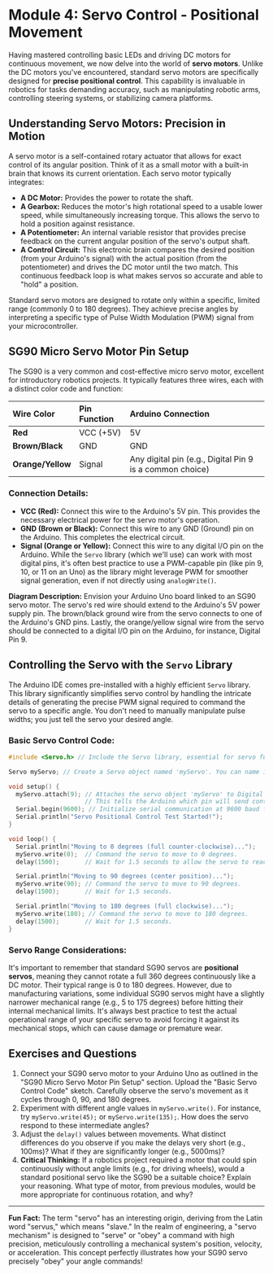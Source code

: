 # Module 4: Servo Control - Positional Movement

Having mastered controlling basic LEDs and driving DC motors for continuous movement, we now delve into the world of **servo motors**. Unlike the DC motors you've encountered, standard servo motors are specifically designed for **precise positional control**. This capability is invaluable in robotics for tasks demanding accuracy, such as manipulating robotic arms, controlling steering systems, or stabilizing camera platforms.

## Understanding Servo Motors: Precision in Motion

A servo motor is a self-contained rotary actuator that allows for exact control of its angular position. Think of it as a small motor with a built-in brain that knows its current orientation. Each servo motor typically integrates:

* **A DC Motor:** Provides the power to rotate the shaft.
* **A Gearbox:** Reduces the motor's high rotational speed to a usable lower speed, while simultaneously increasing torque. This allows the servo to hold a position against resistance.
* **A Potentiometer:** An internal variable resistor that provides precise feedback on the current angular position of the servo's output shaft.
* **A Control Circuit:** This electronic brain compares the desired position (from your Arduino's signal) with the actual position (from the potentiometer) and drives the DC motor until the two match. This continuous feedback loop is what makes servos so accurate and able to "hold" a position.

Standard servo motors are designed to rotate only within a specific, limited range (commonly 0 to 180 degrees). They achieve precise angles by interpreting a specific type of Pulse Width Modulation (PWM) signal from your microcontroller.

## SG90 Micro Servo Motor Pin Setup

The SG90 is a very common and cost-effective micro servo motor, excellent for introductory robotics projects. It typically features three wires, each with a distinct color code and function:

| Wire Color      | Pin Function | Arduino Connection                                  |
| :-------------- | :----------- | :-------------------------------------------------- |
| **Red** | VCC (+5V)    | 5V                                                  |
| **Brown/Black** | GND          | GND                                                 |
| **Orange/Yellow** | Signal       | Any digital pin (e.g., Digital Pin 9 is a common choice) |

### Connection Details:

* **VCC (Red):** Connect this wire to the Arduino's 5V pin. This provides the necessary electrical power for the servo motor's operation.
* **GND (Brown or Black):** Connect this wire to any GND (Ground) pin on the Arduino. This completes the electrical circuit.
* **Signal (Orange or Yellow):** Connect this wire to any digital I/O pin on the Arduino. While the `Servo` library (which we'll use) can work with most digital pins, it's often best practice to use a PWM-capable pin (like pin 9, 10, or 11 on an Uno) as the library might leverage PWM for smoother signal generation, even if not directly using `analogWrite()`.

**Diagram Description:**
Envision your Arduino Uno board linked to an SG90 servo motor. The servo's red wire should extend to the Arduino's 5V power supply pin. The brown/black ground wire from the servo connects to one of the Arduino's GND pins. Lastly, the orange/yellow signal wire from the servo should be connected to a digital I/O pin on the Arduino, for instance, Digital Pin 9.

## Controlling the Servo with the `Servo` Library

The Arduino IDE comes pre-installed with a highly efficient `Servo` library. This library significantly simplifies servo control by handling the intricate details of generating the precise PWM signal required to command the servo to a specific angle. You don't need to manually manipulate pulse widths; you just tell the servo your desired angle.

### Basic Servo Control Code:

```cpp
#include <Servo.h> // Include the Servo library, essential for servo functionality

Servo myServo; // Create a Servo object named 'myServo'. You can name it anything you like!

void setup() {
  myServo.attach(9); // Attaches the servo object 'myServo' to Digital Pin 9.
                     // This tells the Arduino which pin will send control signals to the servo.
  Serial.begin(9600); // Initialize serial communication at 9600 baud for debugging output.
  Serial.println("Servo Positional Control Test Started!");
}

void loop() {
  Serial.println("Moving to 0 degrees (full counter-clockwise)...");
  myServo.write(0);  // Command the servo to move to 0 degrees.
  delay(1500);       // Wait for 1.5 seconds to allow the servo to reach position and for observation.

  Serial.println("Moving to 90 degrees (center position)...");
  myServo.write(90); // Command the servo to move to 90 degrees.
  delay(1500);       // Wait for 1.5 seconds.

  Serial.println("Moving to 180 degrees (full clockwise)...");
  myServo.write(180); // Command the servo to move to 180 degrees.
  delay(1500);       // Wait for 1.5 seconds.
}
```

### Servo Range Considerations:

It's important to remember that standard SG90 servos are **positional servos**, meaning they cannot rotate a full 360 degrees continuously like a DC motor. Their typical range is 0 to 180 degrees. However, due to manufacturing variations, some individual SG90 servos might have a slightly narrower mechanical range (e.g., 5 to 175 degrees) before hitting their internal mechanical limits. It's always best practice to test the actual operational range of your specific servo to avoid forcing it against its mechanical stops, which can cause damage or premature wear.

## Exercises and Questions

1.  Connect your SG90 servo motor to your Arduino Uno as outlined in the "SG90 Micro Servo Motor Pin Setup" section. Upload the "Basic Servo Control Code" sketch. Carefully observe the servo's movement as it cycles through 0, 90, and 180 degrees.
2.  Experiment with different angle values in `myServo.write()`. For instance, try `myServo.write(45);` or `myServo.write(135);`. How does the servo respond to these intermediate angles?
3.  Adjust the `delay()` values between movements. What distinct differences do you observe if you make the delays very short (e.g., 100ms)? What if they are significantly longer (e.g., 5000ms)?
4.  **Critical Thinking:** If a robotics project required a motor that could spin continuously without angle limits (e.g., for driving wheels), would a standard positional servo like the SG90 be a suitable choice? Explain your reasoning. What type of motor, from previous modules, would be more appropriate for continuous rotation, and why?

---

**Fun Fact:** The term "servo" has an interesting origin, deriving from the Latin word "servus," which means "slave." In the realm of engineering, a "servo mechanism" is designed to "serve" or "obey" a command with high precision, meticulously controlling a mechanical system's position, velocity, or acceleration. This concept perfectly illustrates how your SG90 servo precisely "obey" your angle commands!
